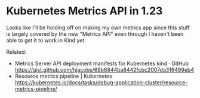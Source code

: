 # Kubernetes Metrics API in 1.23

Looks like I'll be holding off on making my own metrics app since this
stuff is largely covered by the new "Metrics API" even through I haven't
been able to get it to work in Kind yet.

Related:

* Metrics Server API deployment manifests for Kubernetes kind · GitHub  
  <https://gist.github.com/hjacobs/69b6844ba8442fcbc2007da316499eb4>
* Resource metrics pipeline \| Kubernetes  
  <https://kubernetes.io/docs/tasks/debug-application-cluster/resource-metrics-pipeline/>
